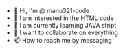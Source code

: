 - 👋 Hi, I'm @ manu321-code
- 👀 I am interested in the HTML code
- 🌱 I am currently learning JAVA stript
- 💞️ I want to collaborate on everything
- 📫 How to reach me by messaging

<!---
manu321-code/manu321-code is a ✨ special ✨ repository because its `README.md` (this file) appears on your GitHub profile.
You can click the Preview link to take a look at your changes.
--->
